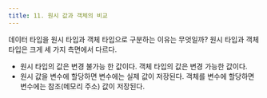 ```yaml
---
title: 11. 원시 값과 객체의 비교
---
```


데이터 타입을 원시 타입과 객체 타입으로 구분하는 이유는 무엇일까?
원시 타입과 객체 타입은 크게 세 가지 측면에서 다르다.

- 원시 타입의 값은 변경 불가능 한 값이다.
  객체 타입의 값은 변경 가능한 값이다.
- 원시 값을 변수에 할당하면 변수에는 실제 값이 저장된다.
  객체를 변수에 할당하면 변수에는 참조(메모리 주소) 값이 저장된다.
